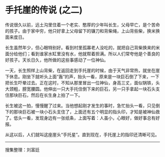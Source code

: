 # 手托崖的传说 (之二)

传说很久以前，远土沟里住着一个老实、憨厚的少年叫长生，父母早亡，是个苦命的孩子。由于家中穷，他只好拿上父母留下的镰刀和背柴绳，上山背些柴，换米换面来度日。

长生虽然年少，但心眼特别好。看到村里孤寡老人没吃的，就把自己背柴换来的米面分给他们；看到谁家水缸里没有水，他就帮着担满。所以人们常夸他是个善良的好孩子。天长日久，他所做的这些事感动了一位神仙。

一天，长生照样上山背柴，在返回走到手托崖的时候，由于天气非常热，就坐在崖下休息。刚坐下就听头上面“轰”的声，抬头一看，原来是一块巨石倒了下来，一下把长生吓晕过去。正在这时，不知从那里冒出一位神仙，身高三丈，面似锅铁，头大颈粗，膀宽腰圆。他伸出一只大手托住倒下来的巨石，另一只手拿起一块石头支住那块巨石，然后在长生身上拍了一下。

长生被这一拍，慢慢醒了过来。当他想起刚才发生的事时，急忙抬头一看，只见倒下的那块巨石被一块小石头支住了，上面还有五个明显的指头印，才知是被神仙救了。低头一看，发现身边有一张纸条，上面写着：人虽小，心眼好，做好事总有好报。

从这以后，人们就叫这座崖头“手托星”。直到现在，手托崖上的指印还清晰可见。

---

搜集整理：刘富廷